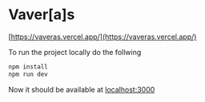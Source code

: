 # Vaver[a]s

[https://vaveras.vercel.app/](https://vaveras.vercel.app/)

To run the project locally do the follwing
```bash
npm install
npm run dev
```
Now it should be available at [localhost:3000](http://localhost:3000)
